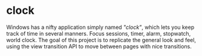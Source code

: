 # clock

Windows has a nifty application simply named _"clock"_, which lets you keep track of time in several manners. Focus sessions, timer, alarm, stopwatch, world clock. The goal of this project is to replicate the general look and feel, using the view transition API to move between pages with nice transitions.

